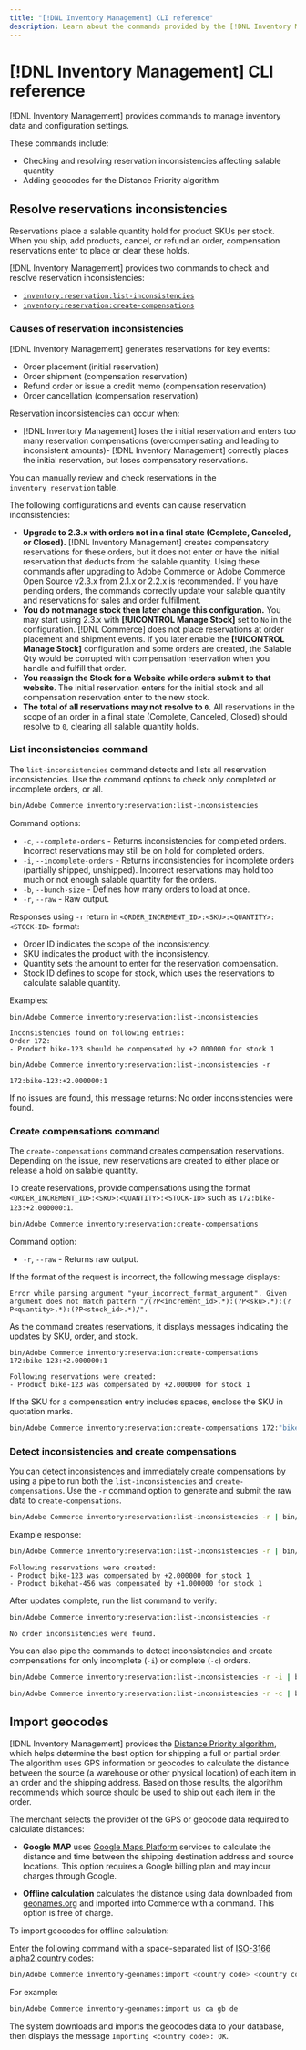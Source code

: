 ```yaml
---
title: "[!DNL Inventory Management] CLI reference"
description: Learn about the commands provided by the [!DNL Inventory Management] module to manage inventory data and configuration settings.
---
```

# [!DNL Inventory Management] CLI reference

[!DNL Inventory Management] provides commands to manage inventory data and configuration settings.

These commands include:

-  Checking and resolving reservation inconsistencies affecting salable quantity
-  Adding geocodes for the Distance Priority algorithm

## Resolve reservations inconsistencies

Reservations place a salable quantity hold for product SKUs per stock. When you ship, add products, cancel, or refund an order, compensation reservations enter to place or clear these holds.

[!DNL Inventory Management] provides two commands to check and resolve reservation inconsistencies:

-  [`inventory:reservation:list-inconsistencies`](#list-inconsistencies-command)
-  [`inventory:reservation:create-compensations`](#create-compensations-command)

### Causes of reservation inconsistencies

[!DNL Inventory Management] generates reservations for key events:

-  Order placement (initial reservation)
-  Order shipment (compensation reservation)
-  Refund order or issue a credit memo (compensation reservation)
-  Order cancellation (compensation reservation)

Reservation inconsistencies can occur when:

- [!DNL Inventory Management] loses the initial reservation and enters too many reservation compensations (overcompensating and leading to inconsistent amounts)- [!DNL Inventory Management] correctly places the initial reservation, but loses compensatory reservations.

You can manually review and check reservations in the `inventory_reservation` table.

The following configurations and events can cause reservation inconsistencies:

-  **Upgrade to 2.3.x with orders not in a final state (Complete, Canceled, or Closed).** [!DNL Inventory Management] creates compensatory reservations for these orders, but it does not enter or have the initial reservation that deducts from the salable quantity. Using these commands after upgrading to Adobe Commerce or Adobe Commerce Open Source v2.3.x from 2.1.x or 2.2.x is recommended. If you have pending orders, the commands correctly update your salable quantity and reservations for sales and order fulfillment.
-  **You do not manage stock then later change this configuration.** You may start using 2.3.x with **[!UICONTROL Manage Stock]** set to `No` in the configuration. [!DNL Commerce] does not place reservations at order placement and shipment events. If you later enable the **[!UICONTROL Manage Stock]** configuration and some orders are created, the Salable Qty would be corrupted with compensation reservation when you handle and fulfill that order.
-  **You reassign the Stock for a Website while orders submit to that website**. The initial reservation enters for the initial stock and all compensation reservation enter to the new stock.
-  **The total of all reservations may not resolve to `0`.** All reservations in the scope of an order in a final state (Complete, Canceled, Closed) should resolve to `0`, clearing all salable quantity holds.

### List inconsistencies command

The `list-inconsistencies` command detects and lists all reservation inconsistencies. Use the command options to check only completed or incomplete orders, or all.

```bash
bin/Adobe Commerce inventory:reservation:list-inconsistencies
```

Command options:

-  `-c`, `--complete-orders` - Returns inconsistencies for completed orders. Incorrect reservations may still be on hold for completed orders.
-  `-i`, `--incomplete-orders` - Returns inconsistencies for incomplete orders (partially shipped, unshipped). Incorrect reservations may hold too much or not enough salable quantity for the orders.
-  `-b`, `--bunch-size` - Defines how many orders to load at once.
-  `-r`, `--raw` - Raw output.

Responses using `-r` return in `<ORDER_INCREMENT_ID>:<SKU>:<QUANTITY>:<STOCK-ID>` format:

-  Order ID indicates the scope of the inconsistency.
-  SKU indicates the product with the inconsistency.
-  Quantity sets the amount to enter for the reservation compensation.
-  Stock ID defines to scope for stock, which uses the reservations to calculate salable quantity.

Examples:

```terminal
bin/Adobe Commerce inventory:reservation:list-inconsistencies

Inconsistencies found on following entries:
Order 172:
- Product bike-123 should be compensated by +2.000000 for stock 1
```

```terminal
bin/Adobe Commerce inventory:reservation:list-inconsistencies -r

172:bike-123:+2.000000:1
```

If no issues are found, this message returns: No order inconsistencies were found.

### Create compensations command

The `create-compensations` command creates compensation reservations. Depending on the issue, new reservations are created to either place or release a hold on salable quantity.

To create reservations, provide compensations using the format `<ORDER_INCREMENT_ID>:<SKU>:<QUANTITY>:<STOCK-ID>` such as `172:bike-123:+2.000000:1`.

```bash
bin/Adobe Commerce inventory:reservation:create-compensations
```

Command option:

-  `-r`, `--raw` - Returns raw output.

If the format of the request is incorrect, the following message displays:

```terminal
Error while parsing argument "your_incorrect_format_argument". Given argument does not match pattern "/(?P<increment_id>.*):(?P<sku>.*):(?P<quantity>.*):(?P<stock_id>.*)/".
```

As the command creates reservations, it displays messages indicating the updates by SKU, order, and stock.

```terminal
bin/Adobe Commerce inventory:reservation:create-compensations 172:bike-123:+2.000000:1

Following reservations were created:
- Product bike-123 was compensated by +2.000000 for stock 1
```

If the SKU for a compensation entry includes spaces, enclose the SKU in quotation marks.

```bash
bin/Adobe Commerce inventory:reservation:create-compensations 172:"bike 123":+2.000000:1
```

### Detect inconsistencies and create compensations

You can detect inconsistences and immediately create compensations by using a pipe to run both the `list-inconsistencies` and `create-compensations`. Use the `-r` command option to generate and submit the raw data to `create-compensations`.

```bash
bin/Adobe Commerce inventory:reservation:list-inconsistencies -r | bin/Adobe Commerce inventory:reservation:create-compensations
```

Example response:

```bash
bin/Adobe Commerce inventory:reservation:list-inconsistencies -r | bin/Adobe Commerce inventory:reservation:create-compensations
```

```terminal
Following reservations were created:
- Product bike-123 was compensated by +2.000000 for stock 1
- Product bikehat-456 was compensated by +1.000000 for stock 1
```

After updates complete, run the list command to verify:

```bash
bin/Adobe Commerce inventory:reservation:list-inconsistencies -r
```

```terminal
No order inconsistencies were found.
```

You can also pipe the commands to detect inconsistencies and create compensations for only incomplete (`-i`) or complete (`-c`) orders.

```bash
bin/Adobe Commerce inventory:reservation:list-inconsistencies -r -i | bin/Adobe Commerce inventory:reservation:create-compensations
```

```bash
bin/Adobe Commerce inventory:reservation:list-inconsistencies -r -c | bin/Adobe Commerce inventory:reservation:create-compensations
```

## Import geocodes

[!DNL Inventory Management] provides the [Distance Priority algorithm](distance-priority-algorithm.md), which helps determine the best option for shipping a full or partial order. The algorithm uses GPS information or geocodes to calculate the distance between the source (a warehouse or other physical location) of each item in an order and the shipping address. Based on those results, the algorithm recommends which source should be used to ship out each item in the order.

The merchant selects the provider of the GPS or geocode data required to calculate distances:

-  **Google MAP** uses [Google Maps Platform](https://mapsplatform.google.com/) services to calculate the distance and time between the shipping destination address and source locations. This option requires a Google billing plan and may incur charges through Google.

-  **Offline calculation** calculates the distance using data downloaded from [geonames.org](https://www.geonames.org/) and imported into Commerce with a command. This option is free of charge.

To import geocodes for offline calculation:

Enter the following command with a space-separated list of [ISO-3166 alpha2 country codes](https://www.geonames.org/countries/):

```bash
bin/Adobe Commerce inventory-geonames:import <country code> <country code> ...
```

For example:

```bash
bin/Adobe Commerce inventory-geonames:import us ca gb de
```

The system downloads and imports the geocodes data to your database, then displays the message  `Importing <country code>: OK`.